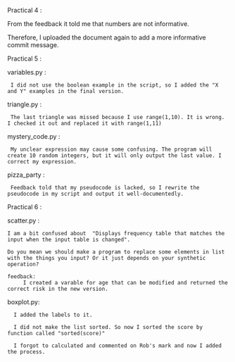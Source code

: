 Practical 4 :

From the feedback it told me that numbers are not informative.

Therefore, I uploaded the document again to add a more informative commit message.


Practical 5 :
  
  variables.py :
     
     I did not use the boolean example in the script, so I added the "X and Y" examples in the final version.
  
  triangle.py : 
     
     The last triangle was missed because I use range(1,10). It is wrong. I checked it out and replaced it with range(1,11) 
 
 mystery_code.py :
     
     My unclear expression may cause some confusing. The program will create 10 random integers, but it will only output the last value. I correct my expression.
  
  pizza_party :
     
     Feedback told that my pseudocode is lacked, so I rewrite the pseudocode in my script and output it well-documentedly.


Practical 6 :
  
  scatter.py :
   
    I am a bit confused about  "Displays frequency table that matches the input when the input table is changed".
    
    Do you mean we should make a program to replace some elements in list with the things you input? Or it just depends on your synthetic operation?
    
    feedback:
         I created a varable for age that can be modified and returned the correct risk in the new version.
 
 boxplot.py:
      
      I added the labels to it.
      
      I did not make the list sorted. So now I sorted the score by function called "sorted(score)"  
      
      I forgot to calculated and commented on Rob's mark and now I added the process.
